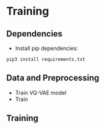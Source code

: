 # Training 

## Dependencies
* Install pip dependencies:
```
pip3 install requirements.txt
```


## Data and Preprocessing
* Train VQ-VAE model
* Train 

## Training



